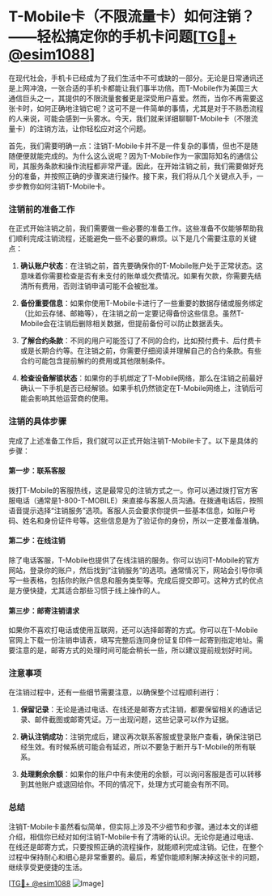 # T-Mobile卡（不限流量卡）如何注销？——轻松搞定你的手机卡问题[[TG💪+ @esim1088](https://t.me/s/esim1088)]

在现代社会，手机卡已经成为了我们生活中不可或缺的一部分。无论是日常通讯还是上网冲浪，一张合适的手机卡都能让我们事半功倍。而T-Mobile作为美国三大通信巨头之一，其提供的不限流量套餐更是深受用户喜爱。然而，当你不再需要这张卡时，如何正确地注销它呢？这可不是一件简单的事情，尤其是对于不熟悉流程的人来说，可能会感到一头雾水。今天，我们就来详细聊聊T-Mobile卡（不限流量卡）的注销方法，让你轻松应对这个问题。

首先，我们需要明确一点：注销T-Mobile卡并不是一件复杂的事情，但也不是随随便便就能完成的。为什么这么说呢？因为T-Mobile作为一家国际知名的通信公司，其服务条款和操作流程都非常严谨。因此，在开始注销之前，我们需要做好充分的准备，并按照正确的步骤来进行操作。接下来，我们将从几个关键点入手，一步步教你如何注销T-Mobile卡。

### 注销前的准备工作

在正式开始注销之前，我们需要做一些必要的准备工作。这些准备不仅能够帮助我们顺利完成注销流程，还能避免一些不必要的麻烦。以下是几个需要注意的关键点：

1. **确认账户状态**：在注销之前，首先要确保你的T-Mobile账户处于正常状态。这意味着你需要检查是否有未支付的账单或欠费情况。如果有欠款，你需要先结清所有费用，否则注销申请可能不会被批准。

2. **备份重要信息**：如果你使用T-Mobile卡进行了一些重要的数据存储或服务绑定（比如云存储、邮箱等），在注销之前一定要记得备份这些信息。虽然T-Mobile会在注销后删除相关数据，但提前备份可以防止数据丢失。

3. **了解合约条款**：不同的用户可能签订了不同的合约，比如预付费卡、后付费卡或是长期合约等。在注销之前，你需要仔细阅读并理解自己的合约条款。有些合约可能包含提前解约的费用或其他限制条件。

4. **检查设备解锁状态**：如果你的手机绑定了T-Mobile网络，那么在注销之前最好确认一下手机是否已经解锁。如果手机仍然锁定在T-Mobile网络上，注销后可能会影响其他运营商的使用。

### 注销的具体步骤

完成了上述准备工作后，我们就可以正式开始注销T-Mobile卡了。以下是具体的步骤：

#### 第一步：联系客服

拨打T-Mobile的客服热线，这是最常见的注销方式之一。你可以通过拨打官方客服电话（通常是1-800-T-MOBILE）来直接与客服人员沟通。在拨通电话后，按照语音提示选择“注销服务”选项。客服人员会要求你提供一些基本信息，如账户号码、姓名和身份证件号等。这些信息是为了验证你的身份，所以一定要准备准确。

#### 第二步：在线注销

除了电话客服，T-Mobile也提供了在线注销的服务。你可以访问T-Mobile的官方网站，登录你的账户，然后找到“注销服务”的选项。通常情况下，网站会引导你填写一些表格，包括你的账户信息和服务类型等。完成后提交即可。这种方式的优点是方便快捷，尤其适合那些习惯于线上操作的人。

#### 第三步：邮寄注销请求

如果你不喜欢打电话或使用互联网，还可以选择邮寄的方式。你可以在T-Mobile官网上下载一份注销申请表，填写完整后连同身份证复印件一起寄到指定地址。需要注意的是，邮寄方式的处理时间可能会稍长一些，所以建议提前规划好时间。

### 注意事项

在注销过程中，还有一些细节需要注意，以确保整个过程顺利进行：

1. **保留记录**：无论是通过电话、在线还是邮寄方式注销，都要保留相关的通话记录、邮件截图或邮寄凭证。万一出现问题，这些记录可以作为证据。

2. **确认注销成功**：注销完成后，建议再次联系客服或登录账户查看，确保注销已经生效。有时候系统可能会有延迟，所以不要急于断开与T-Mobile的所有联系。

3. **处理剩余余额**：如果你的账户中有未使用的余额，可以询问客服是否可以转移到其他账户或退回给你。不同的情况下，处理方式可能会有所不同。

### 总结

注销T-Mobile卡虽然看似简单，但实际上涉及不少细节和步骤。通过本文的详细介绍，相信你已经对如何注销T-Mobile卡有了清晰的认识。无论你是通过电话、在线还是邮寄方式，只要按照正确的流程操作，就能顺利完成注销。记住，在整个过程中保持耐心和细心是非常重要的。最后，希望你能顺利解决掉这张卡的问题，继续享受更便捷的生活。

[[TG💪+ @esim1088](https://t.me/s/esim1088) ![Image](https://i.postimg.cc/4NQfJmqS/Snipaste-2025-05-13-00-14-12.png)]